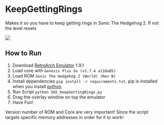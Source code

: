 # KeepGettingRings

Makes it so you have to keep getting rings in Sonic The Hedgehog 2. If not the level resets

![](KeepGettingRings_Demo.gif)


## How to Run

1. Download [RetroArch Emulator](https://www.retroarch.com/) 1.9.1 
2. Load core with ```Genesis Plus Gx (v1.7.4 a110a05)```
3. Load ROM ```Sonic The Hedgehog 2 (World) (Rev B)```
4. Install dependencies ```pip install -r requirements.txt```. pip is installed when you install [python](https://www.python.org/downloads/)
5. Run Script ```python SH2_KeepGettingRings.py```
6. Drag the overlay window on top the emulator
7. Have Fun!

Version number of ROM and Core are very important! Since the script targets specific memory addresses in order for it to work!

